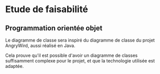 # Etude de faisabilité
## Programmation orientée objet
Le diagramme de classe sera inspiré du diagramme de classe du projet AngryWird, aussi réalisé en Java.

Cela prouve qu'il est possible d'avoir un diagramme de classes suffisamment complexe pour le projet, et que la technologie utilisée est adaptée.
